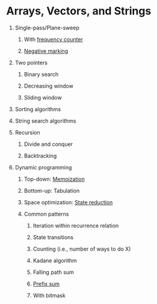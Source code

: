 # Arrays, Vectors, and Strings

1. Single-pass/Plane-sweep
   
   1. With [frequency counter](src/frequency_counter.cpp)

   2. [Negative marking](src/negative_marking.cpp)

2. Two pointers

   1. Binary search

   2. Decreasing window

   3. Sliding window

3. Sorting algorithms

4. String search algorithms

5. Recursion

   1. Divide and conquer

   2. Backtracking

6. Dynamic programming

   1. Top-down: [Memoization](src/dp_memoization.cpp)

   2. Bottom-up: Tabulation

   3. Space optimization: [State reduction](src/dp_state_reduction.cpp)

   4. Common patterns

      1. Iteration within recurrence relation

      2. State transitions

      3. Counting (i.e., number of ways to do X)

      4. Kadane algorithm

      5. Falling path sum

      6. [Prefix sum](src/prefix_sum.cpp)

      7. With bitmask

